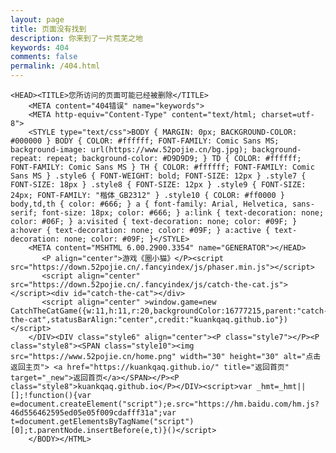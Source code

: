 ```yaml
---
layout: page
title: 页面没有找到
description: 你来到了一片荒芜之地
keywords: 404
comments: false
permalink: /404.html
---
```


<!DOCTYPE HTML PUBLIC "-//W3C//DTD HTML 4.0 Transitional//EN"><HTML>
    <HEAD><TITLE>您所访问的页面可能已经被删除</TITLE>
        <META content="404错误" name="keywords">
        <META http-equiv="Content-Type" content="text/html; charset=utf-8">
        <STYLE type="text/css">BODY { MARGIN: 0px; BACKGROUND-COLOR: #000000 } BODY { COLOR: #ffffff; FONT-FAMILY: Comic Sans MS; background-image: url(https://www.52pojie.cn/bg.jpg); background-repeat: repeat; background-color: #D9D9D9; } TD { COLOR: #ffffff; FONT-FAMILY: Comic Sans MS } TH { COLOR: #ffffff; FONT-FAMILY: Comic Sans MS } .style6 { FONT-WEIGHT: bold; FONT-SIZE: 12px } .style7 { FONT-SIZE: 18px } .style8 { FONT-SIZE: 12px } .style9 { FONT-SIZE: 24px; FONT-FAMILY: "楷体_GB2312" } .style10 { COLOR: #ff0000 } body,td,th { color: #666; } a { font-family: Arial, Helvetica, sans-serif; font-size: 18px; color: #666; } a:link { text-decoration: none; color: #06F; } a:visited { text-decoration: none; color: #09F; } a:hover { text-decoration: none; color: #09F; } a:active { text-decoration: none; color: #09F; }</STYLE>
        <META content="MSHTML 6.00.2900.3354" name="GENERATOR"></HEAD>
           <P align="center">游戏《圈小猫》</P><script src="https://down.52pojie.cn/.fancyindex/js/phaser.min.js"></script>
           <script align="center" src="https://down.52pojie.cn/.fancyindex/js/catch-the-cat.js"></script><div id="catch-the-cat"></div>
           <script align="center" >window.game=new CatchTheCatGame({w:11,h:11,r:20,backgroundColor:16777215,parent:"catch-the-cat",statusBarAlign:"center",credit:"kuankqaq.github.io"})</script>
        </DIV><DIV class="style6" align="center"><P class="style7"></P><P class="style8"><SPAN class="style10"><img src="https://www.52pojie.cn/home.png" width="30" height="30" alt="点击返回主页"> <a href="https://kuankqaq.github.io/" title="返回首页" target="_new">返回首页</a></SPAN></P><P class="style8">kuankqaq.github.io</P></DIV><script>var _hmt=_hmt||[];!function(){var e=document.createElement("script");e.src="https://hm.baidu.com/hm.js?46d556462595ed05e05f009cdafff31a";var t=document.getElementsByTagName("script")[0];t.parentNode.insertBefore(e,t)}()</script>
        </BODY></HTML>

